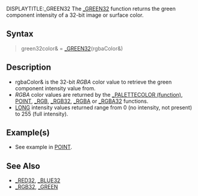 DISPLAYTITLE:_GREEN32
The [_GREEN32](_GREEN32) function returns the green component intensity of a 32-bit image or surface color.


## Syntax

>  green32color& = [_GREEN32](_GREEN32)(rgbaColor&)


## Description

* rgbaColor& is the 32-bit *RGBA* color value to retrieve the green component intensity value from.
* *RGBA* color values are returned by the [_PALETTECOLOR (function)](_PALETTECOLOR (function)), [POINT](POINT), [_RGB](_RGB), [_RGB32](_RGB32), [_RGBA](_RGBA) or [_RGBA32](_RGBA32) functions.
* [LONG](LONG) intensity values returned range from 0 (no intensity, not present) to 255 (full intensity).


## Example(s)

* See example in [POINT](POINT).


## See Also

* [_RED32](_RED32), [_BLUE32](_BLUE32)
* [_RGB32](_RGB32), [_GREEN](_GREEN)




